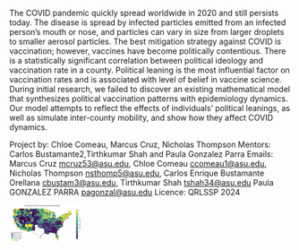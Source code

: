 The COVID pandemic quickly spread worldwide in 2020 and still persists today. The disease is spread by infected
particles emitted from an infected person’s mouth or nose, and particles can vary in size from larger droplets to
smaller aerosol particles. The best mitigation strategy against COVID is vaccination; however, vaccines have become
politically contentious. There is a statistically significant correlation between political ideology and vaccination rate in
a county. Political leaning is the most influential factor on vaccination rates and is associated with level of belief
in vaccine science. During initial research, we failed to discover an existing mathematical model that synthesizes
political vaccination patterns with epidemiology dynamics. Our model attempts to reflect the effects of individuals’
political leanings, as well as simulate inter-county mobility, and show how they affect COVID dynamics.


Project by: Chloe Comeau, Marcus Cruz, Nicholas Thompson
Mentors: Carlos Bustamante2,Tirthkumar Shah and Paula Gonzalez Parra
Emails:
Marcus Cruz <mcruz53@asu.edu>,
Chloe Comeau <ccomeau1@asu.edu>,
Nicholas Thompson <nsthomp5@asu.edu>,
Carlos Enrique Bustamante Orellana <cbustam3@asu.edu>,
Tirthkumar Shah <tshah34@asu.edu>
Paula GONZALEZ PARRA <pagonzal@asu.edu>
Licence: QRLSSP 2024

<img src="vac.png" width="128"/>

